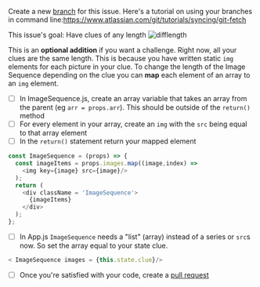 Create a new [branch](https://docs.github.com/en/desktop/contributing-to-projects/creating-a-branch-for-your-work) for this issue. Here's a tutorial on using your branches in command line:https://www.atlassian.com/git/tutorials/syncing/git-fetch

This issue's goal: Have clues of any length
![difflength](https://user-images.githubusercontent.com/45152371/86062910-9502df00-ba1e-11ea-867d-d13b71ad518d.gif)

This is an **optional addition** if you want a challenge. Right now, all your clues are the same length. This is because you have written static `img` elements for each picture in your clue.
To change the length of the Image Sequence depending on the clue you can **map** each element of an array to an `img` element.
 - [ ] In ImageSequence.js, create an array variable that takes an array from the parent (eg `arr = props.arr`). This should be outside of the `return()` method
- [ ] For every element in your array, create an `img` with the `src` being equal to that array element
- [ ] In the `return()` statement return your mapped element

```js
const ImageSequence = (props) => {
  const imageItems = props.images.map((image,index) =>
    <img key={image} src={image}/>
  );
  return (
    <div className = 'ImageSequence'>
      {imageItems}
    </div>
  );
};
```


- [ ] In App.js `ImageSequence` needs a "list" (array) instead of a series or `src`s now. So set the array equal to your state clue.
```js
< ImageSequence images = {this.state.clue}/>
```
- [ ] Once you're satisfied with your code, create a [pull request](https://help.github.com/en/github/collaborating-with-issues-and-pull-requests/creating-a-pull-request)
